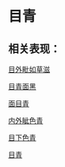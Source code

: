 # 目青## 相关表现：[目外毗如草滋](https://www.gmzyjc.com/search/result?wd=目外毗如草滋)[目青面黑](https://www.gmzyjc.com/search/result?wd=目青面黑)[面目青](https://www.gmzyjc.com/search/result?wd=面目青)[内外眦色青](https://www.gmzyjc.com/search/result?wd=内外眦色青)[目下色青	](https://www.gmzyjc.com/search/result?wd=目下色青	)[目青](https://www.gmzyjc.com/search/result?wd=目青)